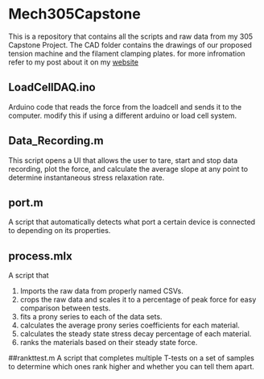 # Mech305Capstone
This is a repository that contains all the scripts and raw data from my 305 Capstone Project. The CAD folder contains the drawings of our proposed tension machine and the filament clamping plates. for more infromation refer to my post about it on my [website](ealexander.ca)

## LoadCellDAQ.ino
Arduino code that reads the force from the loadcell and sends it to the computer. modify this if using a different arduino or load cell system.

## Data_Recording.m
This script opens a UI that allows the user to tare, start and stop data recording, plot the force, and calculate the average slope at any point to determine instantaneous stress relaxation rate.

## port.m
A script that automatically detects what port a certain device is connected to depending on its properties.

## process.mlx
A script that
1. Imports the raw data from properly named CSVs.
2. crops the raw data and scales it to a percentage of peak force for easy comparison between tests.
3. fits a prony series to each of the data sets.
4. calculates the average prony series coefficients for each material.
5. calculates the steady state stress decay percentage of each material.
6. ranks the materials based on their steady state force.

##rankttest.m
A script that completes multiple T-tests on a set of samples to determine which ones rank higher and whether you can tell them apart.